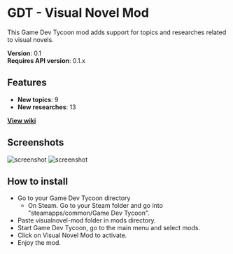 GDT - Visual Novel Mod
==========================================================================
This Game Dev Tycoon mod adds support for topics and researches related to visual novels.

**Version**: 0.1<br />
**Requires API version**: 0.1.x

Features
--------------------------------------------------------------------------
- **New topics**: 9
- **New researches**: 13

**[View wiki](https://github.com/LuqueDaniel/gdt-visualnovel-mod/wiki)**

Screenshots
--------------------------------------------------------------------------
![screenshot](https://raw.github.com/LuqueDaniel/gdt-visualnovel-mod/master/screenshots/screenshot_01.png)
![screenshot](https://raw.github.com/LuqueDaniel/gdt-visualnovel-mod/master/screenshots/screenshot_02.png)

How to install
--------------------------------------------------------------------------
* Go to your Game Dev Tycoon directory
    - On Steam. Go to your Steam folder and go into "steamapps/common/Game Dev Tycoon".
* Paste visualnovel-mod folder in mods directory.
* Start Game Dev Tycoon, go to the main menu and select mods.
* Click on Visual Novel Mod to activate.
* Enjoy the mod.
